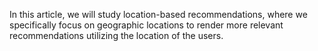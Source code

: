 In this article, we will study location-based recommendations, where we specifically focus on geographic locations to render more relevant recommendations utilizing the location of the users.
